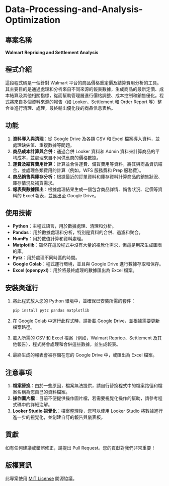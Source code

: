 # Data-Processing-and-Analysis-Optimization

## 專案名稱
**Walmart Repricing and Settlement Analysis**

## 程式介紹
這段程式碼是一個針對 Walmart 平台的商品價格重定價及結算費用分析的工具。其主要目的是通過處理和分析來自不同來源的報表數據，生成商品的最新定價、成本結算及其他相關指標，從而幫助管理層進行價格調整、成本控制和銷售優化。程式將來自多個資料來源的報告（如 Looker、Settlement 和 Order Report 等）整合並進行清理、處理，最終輸出優化後的商品信息表格。

## 功能
1. **資料導入與清理**：從 Google Drive 及各類 CSV 和 Excel 檔案導入資料，並處理缺失值、重複數據等問題。
2. **商品成本計算與合併**：通過合併 Looker 資料和 Admin 資料來計算商品的平均成本，並處理來自不同供應商的價格數據。
3. **運費及結算費用計算**：計算並合併運費、備貨費用等資料，將其與商品資訊結合，並處理各類費用的計算（例如，WFS 服務費和 Prep 服務費）。
4. **商品銷售與庫存分析**：根據最近的訂單資料和庫存資料計算商品的銷售狀況、庫存情況及補貨需求。
5. **報表與數據匯出**：根據處理結果生成一個包含商品詳情、銷售狀況、定價等資料的 Excel 報表，並匯出至 Google Drive。

## 使用技術
- **Python**：主程式語言，用於數據處理、清理和分析。
- **Pandas**：用於數據處理和分析，特別是資料的合併、過濾和聚合。
- **NumPy**：用於數值計算和資料處理。
- **Matplotlib**：雖然在這段程式中沒有大量的視覺化需求，但這是用來生成圖表的庫。
- **Pytz**：用於處理不同時區的時間。
- **Google Colab**：程式運行環境，並且與 Google Drive 進行數據存取和保存。
- **Excel (openpyxl)**：用於將最終處理的數據匯出為 Excel 檔案。

## 安裝與運行

1. 將此程式放入您的 Python 環境中，並確保已安裝所需的套件：
    ```bash
    pip install pytz pandas matplotlib
    ```

2. 在 Google Colab 中運行此程式時，請掛載 Google Drive，並根據需要更新檔案路徑。

3. 載入所需的 CSV 和 Excel 檔案（例如，Walmart Reprice、Settlement 及其他報告），程式將會處理和合併這些數據，並生成報表。

4. 最終生成的報表會被存儲在您的 Google Drive 中，或匯出為 Excel 檔案。

## 注意事項
1. **檔案替換**：由於一些原因，檔案無法提供，請自行替換程式中的檔案路徑和檔案名稱為您自己的資料檔案。
2. **操作圖片檔**：目前不便提供操作圖片檔，若需要視覺化操作的幫助，請參考程式碼中的詳細注解。
3. **Looker Studio 視覺化**：檔案整理後，您可以使用 Looker Studio 將數據進行進一步的視覺化，並創建自訂的報告與儀表板。

## 貢獻

如有任何建議或錯誤修正，請提出 Pull Request。您的貢獻對我們非常重要！

## 版權資訊

此專案使用 [MIT License](LICENSE) 開源協議。
